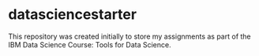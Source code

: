 # datasciencestarter
This repository was created initially to store my assignments as part of the IBM Data Science Course: Tools for Data Science.
